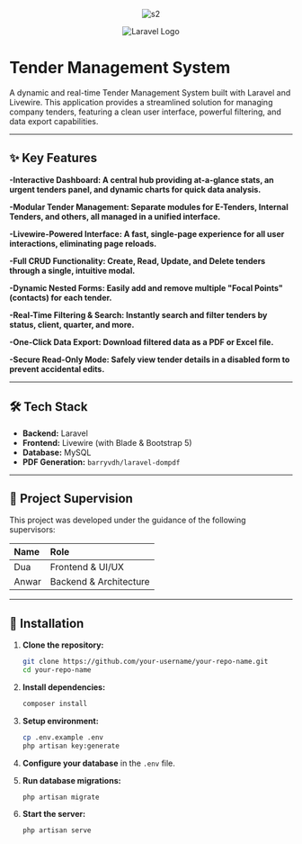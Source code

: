 <p align="center"> <img src="https://k.top4top.io/p_3527cmsbj1.png" alt="s2"></a></p>

<p align="center"><img src="https://c.top4top.io/p_3520svq3v1.png"  alt="Laravel Logo"></a></p>

# Tender Management System

A dynamic and real-time Tender Management System built with Laravel and Livewire. This application provides a streamlined solution for managing company tenders, featuring a clean user interface, powerful filtering, and data export capabilities.

---

## ✨ Key Features

**-Interactive Dashboard: A central hub providing at-a-glance stats, an urgent tenders panel, and dynamic charts for quick data analysis.**

**-Modular Tender Management: Separate modules for E-Tenders, Internal Tenders, and others, all managed in a unified interface.**

**-Livewire-Powered Interface: A fast, single-page experience for all user interactions, eliminating page reloads.**

**-Full CRUD Functionality: Create, Read, Update, and Delete tenders through a single, intuitive modal.**

**-Dynamic Nested Forms: Easily add and remove multiple "Focal Points" (contacts) for each tender.**

**-Real-Time Filtering & Search: Instantly search and filter tenders by status, client, quarter, and more.**

**-One-Click Data Export: Download filtered data as a PDF or Excel file.**

**-Secure Read-Only Mode: Safely view tender details in a disabled form to prevent accidental edits.**

---

## 🛠️ Tech Stack

-   **Backend:** Laravel
-   **Frontend:** Livewire (with Blade & Bootstrap 5)
-   **Database:** MySQL
-   **PDF Generation:** `barryvdh/laravel-dompdf`

---

## 👥 Project Supervision

This project was developed under the guidance of the following supervisors:

| Name  | Role                  |
| :---- | :-------------------- |
| Dua   | Frontend & UI/UX      |
| Anwar | Backend & Architecture|

---

## 🚀 Installation

1.  **Clone the repository:**
    ```bash
    git clone https://github.com/your-username/your-repo-name.git
    cd your-repo-name
    ```

2.  **Install dependencies:**
    ```bash
    composer install
    ```

3.  **Setup environment:**
    ```bash
    cp .env.example .env
    php artisan key:generate
    ```

4.  **Configure your database** in the `.env` file.

5.  **Run database migrations:**
    ```bash
    php artisan migrate
    ```

6.  **Start the server:**
    ```bash
    php artisan serve
    ```
